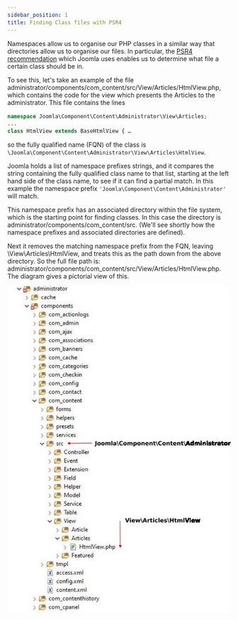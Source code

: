 ```yaml
---
sidebar_position: 1
title: Finding Class files with PSR4
---
```

Namespaces allow us to organise our PHP classes in a similar way that directories allow us to organise our files. In particular, the [PSR4 recommendation](https://www.php-fig.org/psr/psr-4/) which Joomla uses enables us to determine what file a certain class should be in. 

To see this, let's take an example of the file administrator/components/com_content/src/View/Articles/HtmlView.php, which contains the code for the view which presents the Articles to the administrator. This file contains the lines
```php
namespace Joomla\Component\Content\Administrator\View\Articles;
...
class HtmlView extends BaseHtmlView { …
```
so the fully qualified name (FQN) of the class is `\Joomla\Component\Content\Administrator\View\Articles\HtmlView`.

Joomla holds a list of namespace prefixes strings, and it compares the string containing the fully qualified class name to that list, starting at the left hand side of the class name, to see if it can find a partial match. In this example the namespace prefix `'Joomla\Component\Content\Administrator'` will match.

This namespace prefix has an associated directory within the file system, which is the starting point for finding classes. In this case the directory is administrator/components/com_content/src. (We'll see shortly how the namespace prefixes and associated directories are defined).

Next it removes the matching namespace prefix from the FQN, leaving \View\Articles\HtmlView, and treats this as the path down from the above directory. So the full file path is: administrator/components/com_content/src/View/Articles/HtmlView.php. The diagram gives a pictorial view of this.

![Namespacing](_assets/namespace.jpg "PSR4 namespacing")